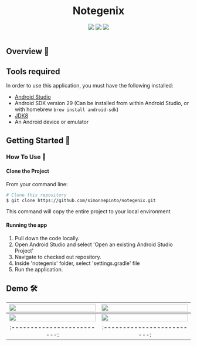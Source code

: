 <h1 align="center">Notegenix</h1>

<p align="center">
<img src="https://img.shields.io/badge/Built%20using-Android Studio-1f425f.svg">
<img src="https://travis-ci.org/fossasia/badge-magic-android.svg?branch=development">
<img src="https://img.shields.io/badge/Made%20with-Kotlin-1f425f.svg">
</p>


<p align="center">
<img src="">
</p>


## Overview :memo:



## Tools required
In order to use this application, you must have the following installed:
* [Android Studio](https://developer.android.com/studio/index.html)
* Android SDK version 29 (Can be installed from within Android Studio, or with homebrew `brew install android-sdk`)
* [JDK8](https://www.oracle.com/in/java/technologies/javase/javase-jdk8-downloads.html)
* An Android device or emulator


## Getting Started 🚀

### How To Use 🔧

#### Clone the Project

From your command line:
```bash
# Clone this repository
$ git clone https://github.com/simonnepinto/notegenix.git

```

This command  will copy the entire project to your local environment

#### Running the app

1.  Pull down the code locally.
2.  Open Android Studio and select 'Open an existing Android Studio Project'
3.  Navigate to checked out repository.
4.  Inside 'notegenix' folder, select 'settings.gradle' file
5.  Run the application.


## Demo 🛠️
|<img src="https://user-images.githubusercontent.com/53074235/112447042-de4a4a00-8d76-11eb-94d8-9f0e4e75979f.png" width="100%"> | <img src="https://user-images.githubusercontent.com/53074235/112447054-e1453a80-8d76-11eb-83ee-973b882cf235.png" width="100%">|
|:-------------------------:|:-------------------------:|
|<img src="https://user-images.githubusercontent.com/53074235/112447062-e4402b00-8d76-11eb-94a2-4248bfc93167.png" width="100%">| <img src="https://user-images.githubusercontent.com/53074235/112447071-e6a28500-8d76-11eb-98e4-b565c3fb1b28.png" width="100%">|
|:-------------------------:|:-------------------------:|
